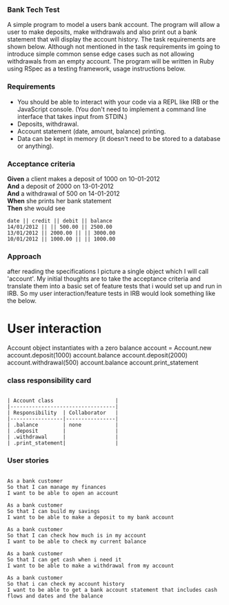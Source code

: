 ### Bank Tech Test

A simple program to model a users bank account. The program will allow a user to make deposits, make withdrawals and also print out a bank statement that will display the account history. The task requirements are shown below. Although not mentioned in the task requirements im going to introduce simple common sense edge cases such as not allowing withdrawals from an empty account. The program will be written in Ruby using RSpec as a testing framework, usage instructions below.



### Requirements

* You should be able to interact with your code via a REPL like IRB or the JavaScript console.  (You don't need to implement a command line interface that takes input from STDIN.)
* Deposits, withdrawal.
* Account statement (date, amount, balance) printing.
* Data can be kept in memory (it doesn't need to be stored to a database or anything).

### Acceptance criteria

**Given** a client makes a deposit of 1000 on 10-01-2012  
**And** a deposit of 2000 on 13-01-2012  
**And** a withdrawal of 500 on 14-01-2012  
**When** she prints her bank statement  
**Then** she would see

```
date || credit || debit || balance
14/01/2012 || || 500.00 || 2500.00
13/01/2012 || 2000.00 || || 3000.00
10/01/2012 || 1000.00 || || 1000.00
```


### Approach

after reading the specifications I picture a single object which I will call 'account'. My initial thoughts are to take the acceptance criteria and translate them into a basic set of feature tests that i would set up and run in IRB. So my user interaction/feature tests in IRB would look something like the below.

# User interaction

Account object instantiates with a zero balance
account = Account.new
account.deposit(1000)
account.balance
account.deposit(2000)
account.withdrawal(500)
account.balance
account.print_statement


### class responsibility card

```

| Account class                    |
|----------------------------------|
| Responsibility  | Collaborator   |
|-----------------|----------------|
| .balance        | none           |
| .deposit        |                |
| .withdrawal     |                |
| .print_statement|                |

```


### User stories

```

As a bank customer
So that I can manage my finances
I want to be able to open an account

As a bank customer
So that I can build my savings
I want to be able to make a deposit to my bank account

As a bank customer
So that I can check how much is in my account
I want to be able to check my current balance

As a bank customer
So that I can get cash when i need it
I want to be able to make a withdrawal from my account

As a bank customer
So that i can check my account history
I want to be able to get a bank account statement that includes cash flows and dates and the balance


```
